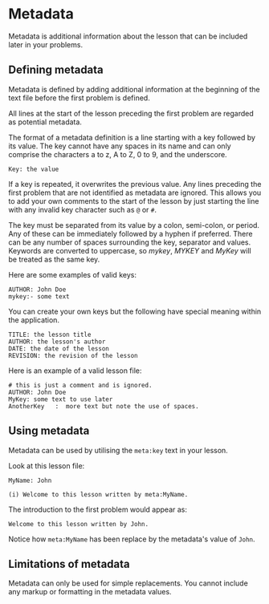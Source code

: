 # Metadata

Metadata is additional information about the lesson that can be included later
in your problems.

## Defining metadata

Metadata is defined by adding additional information at the beginning of the
text file before the first problem is defined.

All lines at the start of the lesson preceding the first problem are regarded as
potential metadata.

The format of a metadata definition is a line starting with a key followed by
its value. The key cannot have any spaces in its name and can only comprise the
characters a to z, A to Z, 0 to 9, and the underscore.

`Key: the value`

If a key is repeated, it overwrites the previous value. Any lines preceding the
first problem that are not identified as metadata are ignored. This allows you
to add your own comments to the start of the lesson by just starting the line
with any invalid key character such as `@` or `#`.

The key must be separated from its value by a colon, semi-colon, or period. Any
of these can be immediately followed by a hyphen if preferred. There can be any
number of spaces surrounding the key, separator and values. Keywords are
converted to uppercase, so _mykey_, _MYKEY_ and _MyKey_ will be treated as the
same key.

Here are some examples of valid keys:

```
AUTHOR: John Doe
mykey:- some text
```

You can create your own keys but the following have special meaning within the
application.

```
TITLE: the lesson title
AUTHOR: the lesson's author
DATE: the date of the lesson
REVISION: the revision of the lesson
```

Here is an example of a valid lesson file:

```
# this is just a comment and is ignored.
AUTHOR: John Doe
MyKey: some text to use later
AnotherKey   :  more text but note the use of spaces.
```

## Using metadata

Metadata can be used by utilising the `meta:key` text in your lesson.

Look at this lesson file:

```
MyName: John

(i) Welcome to this lesson written by meta:MyName.
```

The introduction to the first problem would appear as:

```
Welcome to this lesson written by John.
```

Notice how `meta:MyName` has been replace by the metadata's value of `John`.

## Limitations of metadata

Metadata can only be used for simple replacements. You cannot include any markup
or formatting in the metadata values.
